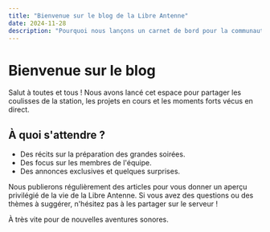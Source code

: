 ```yaml
---
title: "Bienvenue sur le blog de la Libre Antenne"
date: 2024-11-28
description: "Pourquoi nous lançons un carnet de bord pour la communauté."
---
```


# Bienvenue sur le blog

Salut à toutes et tous ! Nous avons lancé cet espace pour partager les coulisses de la station, les projets en cours et les moments forts vécus en direct.

## À quoi s'attendre ?

- Des récits sur la préparation des grandes soirées.
- Des focus sur les membres de l'équipe.
- Des annonces exclusives et quelques surprises.

Nous publierons régulièrement des articles pour vous donner un aperçu privilégié de la vie de la Libre Antenne. Si vous avez des questions ou des thèmes à suggérer, n'hésitez pas à les partager sur le serveur !

À très vite pour de nouvelles aventures sonores.
